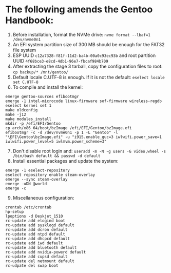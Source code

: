 # The following amends the Gentoo Handbook:
1. Before installation, format the NVMe drive: `nvme format --lbaf=1 /dev/nvme0n1`
2. An EFI system partition size of 300 MB should be enough for the FAT32 file system
3. ESP UUID `c12a7328-f81f-11d2-ba4b-00a0c93ec93b` and root partition UUID `4f68bce3-e8cd-4db1-96e7-fbcaf984b709`
4. After extracting the stage 3 tarball, copy the configuration files to root: `cp backup/* /mnt/gentoo/`
5. Default locale C.UTF-8 is enough. If it is not the default: `eselect locale set C.UTF-8`
6. To compile and install the kernel:
```
emerge gentoo-sources efibootmgr
emerge -1 intel-microcode linux-firmware sof-firmware wireless-regdb
eselect kernel set 1
make oldconfig
make -j12
make modules_install
mkdir -p /efi/EFI/Gentoo
cp arch/x86_64/boot/bzImage /efi/EFI/Gentoo/bzImage.efi
efibootmgr -c -d /dev/nvme0n1 -p 1 -L "Gentoo" -l "\EFI\Gentoo\bzImage.efi" -u "i915.enable_guc=3 iwlwifi.power_save=1 iwlwifi.power_level=5 iwlmvm.power_scheme=3"
```
7. Don't disable root login and: `useradd -m -N -g users -G video,wheel -s /bin/bash default && passwd -d default`
8. Install essential packages and update the system:
```
emerge -1 eselect-repository
eselect repository enable steam-overlay
emerge --sync steam-overlay
emerge -uDN @world
emerge -c
```
9. Miscellaneous configuration:
```
crontab /etc/crontab
hp-setup
lpoptions -d Deskjet_1510
rc-update add elogind boot
rc-update add sysklogd default
rc-update add dcron default
rc-update add ntpd default
rc-update add dhcpcd default
rc-update add iwd default
rc-update add bluetooth default
rc-update add nvidia-powerd default
rc-update add cupsd default
rc-update del netmount default
rc-udpate del swap boot
```
